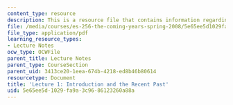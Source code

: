 ```yaml
---
content_type: resource
description: This is a resource file that contains information regarding lecture 1.
file: /media/courses/es-256-the-coming-years-spring-2008/5e65ee5d1029fa9a3c9686123260a88a_MITES_256S08_Lec01.pdf
file_type: application/pdf
learning_resource_types:
- Lecture Notes
ocw_type: OCWFile
parent_title: Lecture Notes
parent_type: CourseSection
parent_uid: 3413ce20-1eea-674b-4218-ed8b46b80614
resourcetype: Document
title: 'Lecture 1: Introduction and the Recent Past'
uid: 5e65ee5d-1029-fa9a-3c96-86123260a88a
---
```

